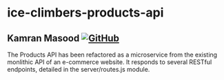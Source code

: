 # ice-climbers-products-api

## Kamran Masood [![GitHub](https://img.shields.io/badge/github-%23121011.svg?style=for-the-badge&logo=github&logoColor=white&link=https://github.com/kevinzhugao)](https://github.com/kamasood)

The Products API has been refactored as a microservice from the existing monlithic API of an e-commerce website. It responds to several RESTful endpoints, detailed in the server/routes.js module.
